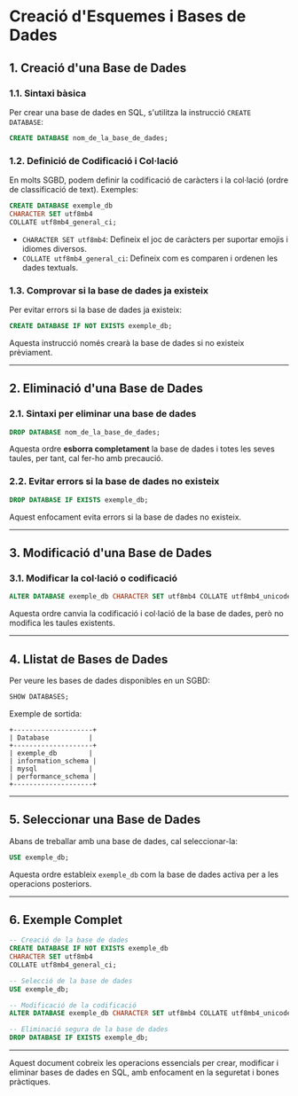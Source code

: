 # Creació d'Esquemes i Bases de Dades

## 1. Creació d'una Base de Dades

### **1.1. Sintaxi bàsica**

Per crear una base de dades en SQL, s'utilitza la instrucció `CREATE DATABASE`:

```sql
CREATE DATABASE nom_de_la_base_de_dades;
```

### **1.2. Definició de Codificació i Col·lació**

En molts SGBD, podem definir la codificació de caràcters i la col·lació (ordre de classificació de text). Exemples:

```sql
CREATE DATABASE exemple_db
CHARACTER SET utf8mb4
COLLATE utf8mb4_general_ci;
```

- `CHARACTER SET utf8mb4`: Defineix el joc de caràcters per suportar emojis i idiomes diversos.
- `COLLATE utf8mb4_general_ci`: Defineix com es comparen i ordenen les dades textuals.

### **1.3. Comprovar si la base de dades ja existeix**

Per evitar errors si la base de dades ja existeix:

```sql
CREATE DATABASE IF NOT EXISTS exemple_db;
```

Aquesta instrucció només crearà la base de dades si no existeix prèviament.

---

## 2. Eliminació d'una Base de Dades

### **2.1. Sintaxi per eliminar una base de dades**

```sql
DROP DATABASE nom_de_la_base_de_dades;
```

Aquesta ordre **esborra completament** la base de dades i totes les seves taules, per tant, cal fer-ho amb precaució.

### **2.2. Evitar errors si la base de dades no existeix**

```sql
DROP DATABASE IF EXISTS exemple_db;
```

Aquest enfocament evita errors si la base de dades no existeix.

---

## 3. Modificació d'una Base de Dades

### **3.1. Modificar la col·lació o codificació**

```sql
ALTER DATABASE exemple_db CHARACTER SET utf8mb4 COLLATE utf8mb4_unicode_ci;
```

Aquesta ordre canvia la codificació i col·lació de la base de dades, però no modifica les taules existents.

---

## 4. Llistat de Bases de Dades

Per veure les bases de dades disponibles en un SGBD:

```sql
SHOW DATABASES;
```

Exemple de sortida:

```
+--------------------+
| Database          |
+--------------------+
| exemple_db        |
| information_schema |
| mysql             |
| performance_schema |
+--------------------+
```

---

## 5. Seleccionar una Base de Dades

Abans de treballar amb una base de dades, cal seleccionar-la:

```sql
USE exemple_db;
```

Aquesta ordre estableix `exemple_db` com la base de dades activa per a les operacions posteriors.

---

## 6. Exemple Complet

```sql
-- Creació de la base de dades
CREATE DATABASE IF NOT EXISTS exemple_db
CHARACTER SET utf8mb4
COLLATE utf8mb4_general_ci;

-- Selecció de la base de dades
USE exemple_db;

-- Modificació de la codificació
ALTER DATABASE exemple_db CHARACTER SET utf8mb4 COLLATE utf8mb4_unicode_ci;

-- Eliminació segura de la base de dades
DROP DATABASE IF EXISTS exemple_db;
```

---

Aquest document cobreix les operacions essencials per crear, modificar i eliminar bases de dades en SQL, amb enfocament en la seguretat i bones pràctiques.
